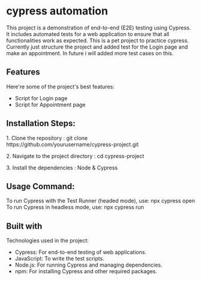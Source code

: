# cypress automation
<p id="description">This project is a demonstration of end-to-end (E2E) testing using Cypress. It includes automated tests for a web application to ensure that all functionalities work as expected. This is a pet project to practice cypress. Currently just structure the project and added test for the Login page and make an appointment. In future i will added more test cases on this.</p>

  
<h2>Features</h2>

Here're some of the project's best features:

*   Script for Login page
*   Script for Appointment page


<h2>Installation Steps:</h2>

<p>1. Clone the repository : git clone https://github.com/yourusername/cypress-project.git</p>

<p>2. Navigate to the project directory : cd cypress-project</p>

<p>3. Install the dependencies : Node &amp; Cypress</p>

<h2>Usage Command:</h2>

To run Cypress with the Test Runner (headed mode), use: npx cypress open
To run Cypress in headless mode, use: npx cypress run
  
<h2>Built with</h2>

Technologies used in the project:

*   Cypress: For end-to-end testing of web applications.
*   JavaScript: To write the test scripts.
*   Node.js: For running Cypress and managing dependencies.
*   npm: For installing Cypress and other required packages.
